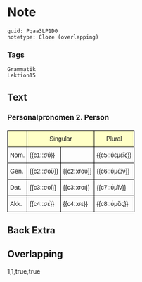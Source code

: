 # Note
```
guid: Pqaa3LP1D0
notetype: Cloze (overlapping)
```

### Tags
```
Grammatik
Lektion15
```

## Text
<style type="text/css">
table  {border-collapse:collapse;border-spacing:0;}
table td{border-color:black;border-style:solid;border-width:1px;font-family:Arial, sans-serif;font-size:14px;
  overflow:hidden;padding:10px 5px;word-break:normal;}
table th{border-color:black;border-style:solid;border-width:1px;font-family:Arial, sans-serif;font-size:14px;
  font-weight:normal;overflow:hidden;padding:10px 5px;word-break:normal;background-color:#ffffc7;}
</style>
<h3>
  Personalpronomen 2. Person
</h3>
<table style="font-size: 20px;"><thead><tr><th>
</th><th colspan="2">Singular</th><th>Plural</th></tr></thead><tbody><tr><td>Nom.</td><td>{{c1::σύ}}</td><td></td><td>{{c5::ὑεμεῖς}}</td></tr><tr><td>Gen.</td><td>{{c2::σοῦ}}</td><td>{{c2::σου}}</td><td>{{c6::ὑμῶν}}</td></tr><tr><td>Dat.</td><td>{{c3::σοί}}</td><td>{{c3::σοι}}</td><td>{{c7::ὑμῖν}}</td></tr><tr><td>Akk.</td><td>{{c4::σέ}}</td><td>{{c4::σε}}</td><td>{{c8::ὑμᾶς}}</td></tr></tbody></table>

## Back Extra


## Overlapping
1,1,true,true
